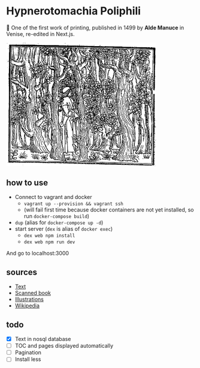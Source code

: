 # Hypnerotomachia Poliphili

📖 One of the first work of printing,
published in 1499 by **Alde Manuce** in Venise,
re-edited in Next.js.

<img src="public/images/book/f001.jpg" width="400px">

## how to use
* Connect to vagrant and docker
  * `vagrant up --provision && vagrant ssh`
  * (will fail first time because docker containers are not yet installed, so run `docker-compose build`)
* `dup` (alias for `docker-compose up -d`)
* start server (`dex` is alias of `docker exec`)
  * `dex web npm install`
  * `dex web npm run dev`

And go to localhost:3000

## sources

* [Text](http://www.liberliber.it/mediateca/libri/c/colonna/hypnerotomachia_poliphili_etc/pdf/hypner_p.pdf)
* [Scanned book](http://architectura.cesr.univ-tours.fr/Traite/Images/LES1358Index.asp)
* [Illustrations](https://gallica.bnf.fr/ark:/12148/btv1b2200005d)
* [Wikipedia](https://en.wikipedia.org/wiki/Hypnerotomachia_Poliphili)

## todo
* [x] Text in nosql database
* [ ] TOC and pages displayed automatically
* [ ] Pagination
* [ ] Install less